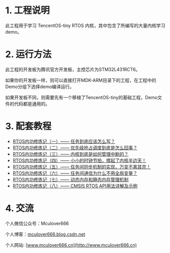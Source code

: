 # 1. 工程说明
此工程用于学习 TencentOS-tiny RTOS 内核，其中包含了所编写的大量内核学习demo。

# 2. 运行方法

此工程的开发板为腾讯官方开发板，主控芯片为STM32L431RCT6。

如果你的开发板一样，则可以直接打开MDK-ARM目录下的工程，在工程中的Demo分组下选择demo编译运行。

如果开发板不同，则需要先有一个移植了TencentOS-tiny的基础工程，Demo文件的代码都是通用的。

# 3. 配套教程

- [RTOS内功修炼记（一）—— 任务到底应该怎么写？](http://www.mculover666.cn/posts/2730530468/)
- [RTOS内功修炼记（二）—— 优先级抢占调度到底是怎么回事？](http://www.mculover666.cn/posts/3835893929/)
- [RTOS内功修炼记（三）—— 内核到底是如何管理中断的？](http://www.mculover666.cn/posts/199163223/)
- [RTOS内功修炼记（四）—— 小小的时钟节拍，撑起了内核半边天！](http://www.mculover666.cn/posts/2848765993/)
- [RTOS内功修炼记（五）—— 任务间同步机制的实现，万变不离其宗！](http://www.mculover666.cn/posts/2361665440/)
- [RTOS内功修炼记（六）—— 任务间通信为什么不用全局变量？](http://www.mculover666.cn/posts/349211769/)
- [RTOS内功修炼记（七）—— 动态内存和静态内存管理机制](http://www.mculover666.cn/posts/1391422127/)
- [RTOS内功修炼记（八）—— CMSIS RTOS API用法详解及示例](http://www.mculover666.cn/posts/2358419088/)

# 4. 交流

个人微信公众号：Mculover666

个人博客：[mculover666.blog.csdn.net](https://mculover666.blog.csdn.net)

个人网站: [www.mculover666.cn](http://www.mculover666.cn)